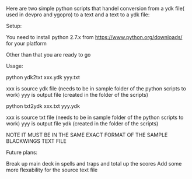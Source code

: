 Here are two simple python scripts that handel conversion from a ydk file( used in devpro and ygopro) to a text and a text to a ydk file:

Setup:

You need to install python 2.7.x from https://www.python.org/downloads/ for your platform

Other than that you are ready to go

Usage:

python ydk2txt xxx.ydk yyy.txt

xxx is source ydk file (needs to be in sample folder of the python scripts to work)
yyy is output file (created in the folder of the scripts)

python txt2ydk xxx.txt yyy.ydk

xxx is source txt file (needs to be in sample folder of the python scripts to work)
yyy is output file ydk (created in the folder of the scripts)

NOTE IT MUST BE IN THE SAME EXACT FORMAT OF THE SAMPLE BLACKWINGS TEXT FILE

Future plans:

Break up main deck in spells and traps and total up the scores
Add some more flexability for the source text file
